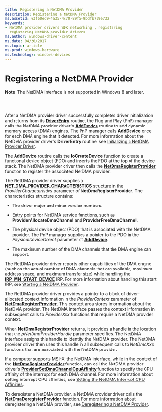 ```yaml
---
title: Registering a NetDMA Provider
description: Registering a NetDMA Provider
ms.assetid: 63f60ed9-4a35-4c70-89f5-9bdfb7b9e732
keywords:
- NetDMA provider drivers WDK networking , registering
- registering NetDMA provider drivers
ms.author: windows-driver-content
ms.date: 04/20/2017
ms.topic: article
ms.prod: windows-hardware
ms.technology: windows-devices
---
```


# Registering a NetDMA Provider


**Note**  The NetDMA interface is not supported in Windows 8 and later.

 

## <a href="" id="ddk-registering-a-netdma-provider-ng"></a>


After a NetDMA provider driver successfully completes driver initialization and returns from its [**DriverEntry**](https://msdn.microsoft.com/library/windows/hardware/ff544113) routine, the Plug and Play (PnP) manager calls the NetDMA provider driver's [**AddDevice**](https://msdn.microsoft.com/library/windows/hardware/ff540521) routine to add dynamic memory access (DMA) engines. The PnP manager calls **AddDevice** once for each DMA engine that it detected. For more information about the NetDMA provider driver's **DriverEntry** routine, see [Initializing a NetDMA Provider Driver](initializing-a-netdma-provider-driver.md).

The [**AddDevice**](https://msdn.microsoft.com/library/windows/hardware/ff540521) routine calls the [**IoCreateDevice**](https://msdn.microsoft.com/library/windows/hardware/ff548397) function to create a functional device object (FDO) and inserts the FDO at the top of the device stack. The NetDMA provider driver then calls the [**NetDmaRegisterProvider**](https://msdn.microsoft.com/library/windows/hardware/ff568336) function to register the associated NetDMA provider.

The NetDMA provider driver supplies a [**NET\_DMA\_PROVIDER\_CHARACTERISTICS**](https://msdn.microsoft.com/library/windows/hardware/ff568738) structure in the *ProviderCharacteristics* parameter of **NetDmaRegisterProvider**. The characteristics structure contains:

-   The driver major and minor version numbers.

-   Entry points for NetDMA service functions, such as [**ProviderAllocateDmaChannel**](https://msdn.microsoft.com/library/windows/hardware/ff570393) and [**ProviderFreeDmaChannel**](https://msdn.microsoft.com/library/windows/hardware/ff570398).

-   The physical device object (PDO) that is associated with the NetDMA provider. The PnP manager supplies a pointer to the PDO in the *PhysicalDeviceObject* parameter of [**AddDevice**](https://msdn.microsoft.com/library/windows/hardware/ff540521).

-   The maximum number of the DMA channels that the DMA engine can support.

The NetDMA provider driver reports other capabilities of the DMA engine (such as the actual number of DMA channels that are available, maximum address space, and maximum transfer size) while handling the [**IRP\_MN\_START\_DEVICE**](https://msdn.microsoft.com/library/windows/hardware/ff551749) IRP. For more information about handling this start IRP, see [Starting a NetDMA Provider](starting-a-netdma-provider.md).

The NetDMA provider driver provides a pointer to a block of driver-allocated context information in the *ProviderContext* parameter of [**NetDmaRegisterProvider**](https://msdn.microsoft.com/library/windows/hardware/ff568336). This context area stores information about the NetDMA provider. The NetDMA interface passes the context information in subsequent calls to *ProviderXxx* functions that require a NetDMA provider context.

When **NetDmaRegisterProvider** returns, it provides a handle in the location that the *pNetDmaProviderHandle* parameter specifies. The NetDMA interface assigns this handle to identify the NetDMA provider. The NetDMA provider driver then uses this handle in all subsequent calls to *NetDmaXxx* functions that are associated with the NetDMA provider.

If a computer supports MSI-X, the NetDMA interface, while in the context of the [**NetDmaRegisterProvider**](https://msdn.microsoft.com/library/windows/hardware/ff568336) function, can call the NetDMA provider driver's [**ProviderSetDmaChannelCpuAffinity**](https://msdn.microsoft.com/library/windows/hardware/ff570402) function to specify the CPU affinity of the interrupt for each DMA channel. For more information about setting interrupt CPU affinities, see [Setting the NetDMA Interrupt CPU Affinities](setting-the-netdma-interrupt-cpu-affinities.md).

To deregister a NetDMA provider, a NetDMA provider driver calls the [**NetDmaDeregisterProvider**](https://msdn.microsoft.com/library/windows/hardware/ff568328) function. For more information about deregistering a NetDMA provider, see [Deregistering a NetDMA Provider](deregistering-a-netdma-provider.md).

 

 





